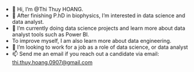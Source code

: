 - 👋 Hi, I’m @Thi Thuy HOANG.
- 👀 After finishing P.hD in biophysics, I’m interested in data science and data analyst.
- 🌱 I’m currently doing data science projects and learn more about data analyst tools such as Power BI.
-  To improve myself, I am also learn more about data engineering.  
- 💞️ I’m looking to work for a job as a role of data science, or data analyst 
- 📫 Send me an email if you reach out a candidate via email: thi.thuy.hoang.0907@gmail.com

<!---
DueMinh/DueMinh is a ✨ special ✨ repository because its `README.md` (this file) appears on your GitHub profile.
You can click the Preview link to take a look at your changes.
--->
